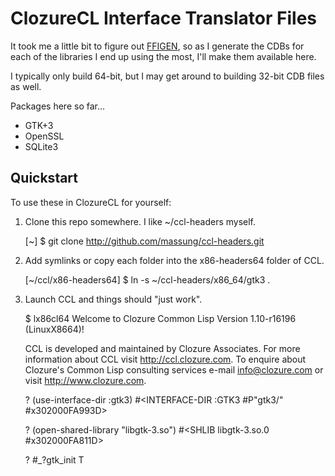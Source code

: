 # ClozureCL Interface Translator Files

It took me a little bit to figure out [FFIGEN](http://ccl.clozure.com/docs/ccl.html#overview_in_the-interface-translator), so as I generate the CDBs for each of the libraries I end up using the most, I'll make them available here.

I typically only build 64-bit, but I may get around to building 32-bit CDB files as well.

Packages here so far...

* GTK+3
* OpenSSL
* SQLite3

## Quickstart

To use these in ClozureCL for yourself:

1. Clone this repo somewhere. I like ~/ccl-headers myself.

    [~] $ git clone http://github.com/massung/ccl-headers.git

2. Add symlinks or copy each folder into the x86-headers64 folder of CCL.

    [~/ccl/x86-headers64] $ ln -s ~/ccl-headers/x86_64/gtk3 .

3. Launch CCL and things should "just work".

    $ lx86cl64
    Welcome to Clozure Common Lisp Version 1.10-r16196  (LinuxX8664)!

    CCL is developed and maintained by Clozure Associates. For more information
    about CCL visit http://ccl.clozure.com.  To enquire about Clozure's Common Lisp
    consulting services e-mail info@clozure.com or visit http://www.clozure.com.

    ? (use-interface-dir :gtk3)
    #<INTERFACE-DIR :GTK3 #P"gtk3/" #x302000FA993D>

    ? (open-shared-library "libgtk-3.so")
    #<SHLIB libgtk-3.so.0 #x302000FA811D>

    ? #_?gtk_init
    T
